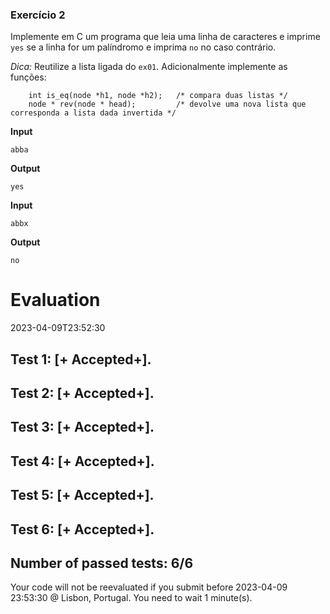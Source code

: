 ### Exercício 2

Implemente em C um programa que leia uma linha de caracteres e imprime `yes` se a linha for um palíndromo e imprima `no` no caso contrário.

*Dica:* Reutilize a lista ligada do `ex01`. Adicionalmente implemente as funções:

```
    int is_eq(node *h1, node *h2);   /* compara duas listas */
    node * rev(node * head);         /* devolve uma nova lista que corresponda a lista dada invertida */
```

**Input**
```
abba
```

**Output**
```
yes
```

**Input**
```
abbx
```

**Output**
```
no
```


# Evaluation

2023-04-09T23:52:30

## Test 1: [+ Accepted+].
## Test 2: [+ Accepted+].
## Test 3: [+ Accepted+].
## Test 4: [+ Accepted+].
## Test 5: [+ Accepted+].
## Test 6: [+ Accepted+].


## Number of passed tests: 6/6


Your code will not be reevaluated if you submit before 2023-04-09 23:53:30 @ Lisbon, Portugal. You need to wait 1 minute(s).


